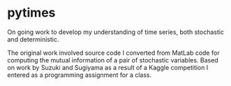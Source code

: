 pytimes
======

On going work to develop my understanding of time series, both stochastic and deterministic.

The original work involved source code I converted from MatLab code for computing the mutual information of a pair of stochastic variables.  Based on work by Suzuki and Sugiyama as a result of a Kaggle competition I entered as a programming assignment for a class.
      
